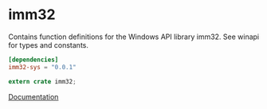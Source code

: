 # imm32 #
Contains function definitions for the Windows API library imm32. See winapi for types and constants.

```toml
[dependencies]
imm32-sys = "0.0.1"
```

```rust
extern crate imm32;
```

[Documentation](https://retep998.github.io/doc/imm32/)
